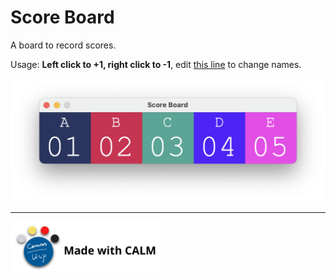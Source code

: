 # Score Board
A board to record scores.

Usage: **Left click to +1, right click to -1**, edit [this line](https://github.com/VitoVan/scoreboard/blob/15050136e91966ccde13ba4caebce5cbf5391223/canvas.lisp#L4) to change names.

![Score Board](./canvas.png)



----

<a href="https://github.com/VitoVan/calm"><img src="https://github.com/VitoVan/made-with-calm/raw/main/images/made-with-calm-no-margin.png" width="240px" /></a>
